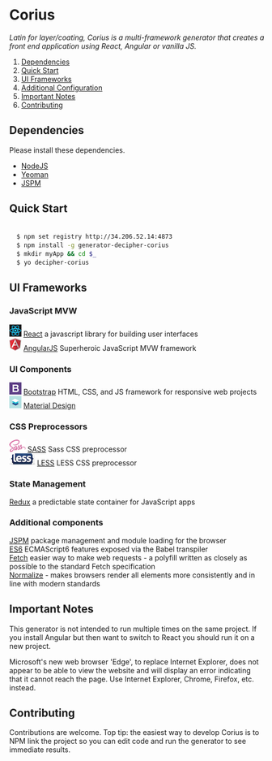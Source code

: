 # Corius

*Latin for layer/coating, Corius is a multi-framework generator that creates a front end application using React, Angular or vanilla JS.*

1. [Dependencies](#dependencies)
1. [Quick Start](#quick-start)
1. [UI Frameworks](#ui-frameworks)
1. [Additional Configuration](#additional-onfiguration)
1. [Important Notes](#important-notes)
1. [Contributing](#contributing)

## Dependencies
Please install these dependencies.
* [NodeJS](https://nodejs.org/en/)
* [Yeoman](http://yeoman.io/)
* [JSPM](http://jspm.io/)

## Quick Start
```sh

  $ npm set registry http://34.206.52.14:4873
  $ npm install -g generator-decipher-corius
  $ mkdir myApp && cd $_
  $ yo decipher-corius
```

## UI Frameworks
### JavaScript MVW
![alt React logo](assets/logos/react.png) [React](https://facebook.github.io/react/) a javascript library for building user interfaces  
![alt Angular logo](assets/logos/angular.jpg) [AngularJS](https://angularjs.org/) Superheroic JavaScript MVW framework  

### UI Components
![alt Bootstrap logo](assets/logos/bootstrap.png) [Bootstrap](http://getbootstrap.com/) HTML, CSS, and JS framework for responsive web projects  
![alt Material logo](assets/logos/material.png) [Material Design](https://www.google.com/design/spec/material-design/introduction.html)  

### CSS Preprocessors
![alt SASS logo](assets/logos/sass.png) [SASS](http://sass-lang.com/) Sass CSS preprocessor  
![alt LESS logo](assets/logos/less.png) [LESS](http://lesscss.org/) LESS CSS preprocessor  

### State Management
[Redux](http://redux.js.org/) a predictable state container for JavaScript apps

### Additional components
[JSPM](http://jspm.io/) package management and module loading for the browser  
[ES6](http://es6-features.org/#Constants) ECMAScript6 features exposed via the Babel transpiler  
[Fetch](https://github.com/github/fetch) easier way to make web requests - a polyfill written   as closely as possible to the standard Fetch specification  
[Normalize](https://necolas.github.io/normalize.css/) - makes browsers render all elements more consistently and in line with modern standards   

## Important Notes
This generator is not intended to run multiple times on the same project.  If you install Angular but then want to switch to React you should run it on a new project.

Microsoft's new web browser 'Edge', to replace Internet Explorer, does not appear to be able to view the website and will display an error indicating that it cannot reach the page.  Use Internet Explorer, Chrome, Firefox, etc. instead.

## Contributing
Contributions are welcome.  Top tip: the easiest way to develop Corius is to NPM link the project so you can edit code and run the generator to see immediate results.
